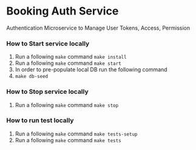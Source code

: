 # Booking Auth Service
Authentication Microservice to Manage User Tokens, Access, Permission


### How to Start service locally

1. Run a following ``make`` command
   ``make install``
2. Run a following ``make`` command
``make start``
2. In order to pre-populate local DB run the following command
3. ``make db-seed``

### How to Stop service locally

1. Run a following ``make`` command
   ``make stop``

### How to run test locally

1. Run a following ``make`` command
   ``make tests-setup``
2. Run a following ``make`` command
   ``make tests``